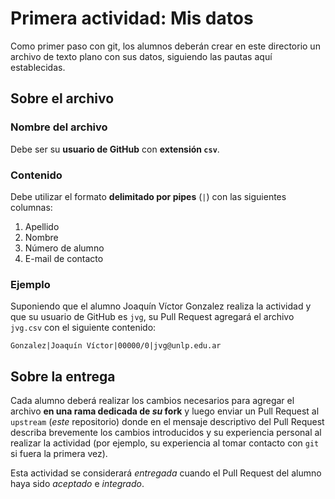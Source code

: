 # Primera actividad: Mis datos

Como primer paso con git, los alumnos deberán crear en este directorio un archivo de texto plano con sus datos,
siguiendo las pautas aquí establecidas.

## Sobre el archivo

### Nombre del archivo

Debe ser su **usuario de GitHub** con **extensión `csv`**.

### Contenido

Debe utilizar el formato **delimitado por pipes** (`|`) con las siguientes columnas:

1. Apellido
2. Nombre
3. Número de alumno
4. E-mail de contacto

### Ejemplo

Suponiendo que el alumno Joaquín Víctor Gonzalez realiza la actividad y que su usuario de GitHub es `jvg`, su Pull Request agregará el archivo `jvg.csv` con el siguiente contenido:

```csv
Gonzalez|Joaquín Víctor|00000/0|jvg@unlp.edu.ar
```

## Sobre la entrega

Cada alumno deberá realizar los cambios necesarios para agregar el archivo **en una rama dedicada de _su_ fork** y luego
enviar un Pull Request al `upstream` (_este_ repositorio) donde en el mensaje descriptivo del Pull Request describa
brevemente los cambios introducidos y su experiencia personal al realizar la actividad (por ejemplo, su experiencia al
tomar contacto con `git` si fuera la primera vez).

Esta actividad se considerará *entregada* cuando el Pull Request del alumno haya sido *aceptado* e *integrado*.
